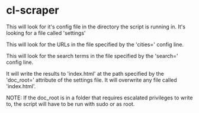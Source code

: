 # cl-scraper

This will look for it's config file in the directory the script is running in. It's looking for a file called 'settings'

This will look for the URLs in the file specified by the 'cities=' config line.

This will look for the search terms in the file specified by the 'search=' config line.

It will write the results to 'index.html' at the path specified by the 'doc_root=' attribute of the settings file. It will overwrite any file called 'index.html'.

NOTE: If the doc_root is in a folder that requires escalated privileges to write to, the script will have to be run with sudo or as root.
